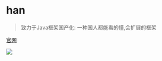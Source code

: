 # han

> 致力于Java框架国产化: 一种国人都能看的懂,会扩展的框架

[官网]( http://www.hanframework.com/)

![](http://img.springlearn.cn/learn_25185aefd8ae9e1c7a4b1aef0c70b953.jpg)
